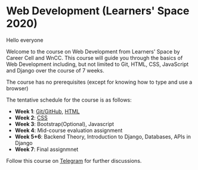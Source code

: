 # Web Development (Learners' Space 2020)

Hello everyone

Welcome to the course on Web Development from Learners' Space by Career Cell and WnCC. This course will guide you through the basics of Web Development including, but not limited to Git, HTML, CSS, JavaScript and Django over the course of 7 weeks.

The course has no prerequisites (except for knowing how to type and use a browser)

The tentative schedule for the course is as follows:
 - **Week 1**: [Git/GitHub](./Week%201/Git.md), [HTML](./Week%201/HTML.md)
 - **Week 2**: [CSS](./Week%202/CSS,md)
 - **Week 3**: Bootstrap(Optional), Javascript
 - **Week 4**: Mid-course evaluation assignment
 - **Week 5+6**: Backend Theory, Introduction to Django, Databases, APIs in Django
 - **Week 7**: Final assignmnet

Follow this course on [Telegram](https://t.me/joinchat/SOmrORRVjQmyIpCeUd-OYw) for further discussions.
